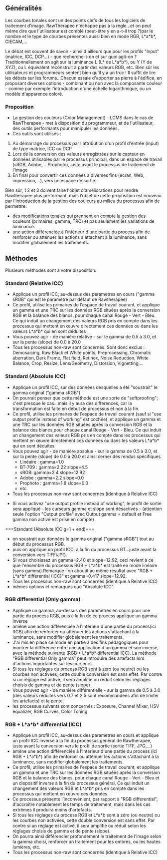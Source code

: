 ## Généralités

Les courbes tonales sont un des points clefs de tous les logiciels de
traitement d'image. RawTherapee n'échappe pas à la règle...et on peut
même dire que l'utilisateur est comblé (peut-être y en a-t-il trop ?)par
le nombre et le type de courbes présentes aussi bien en mode RGB,
L\*a\*b\*, CIECAM,...

Le débat est souvent de savoir - ainsi d'ailleurs que pour les profils
"Input" (matrice, ICC, DCP...) - que recherche-t-on et sur quoi agit-on
? Traditionnellement on agit sur la luminance L (L\* de L\*a\*b\*), ou Y
(Y de XYZ), ou L équivalent reconstruit à partir des valeurs RGB, etc.
Bien sûr les utilisateurs et programmeurs sentent bien qu'il y a un truc
! Il suffit de lire les débats sur les forums...Chacun essaie d'apporter
sa pierre à l'édifice, en proposant diverses options - combinant ou non
avec la composante couleur - comme par exemple l'introduction d'une
échelle logarithmique, ou un modèle d'apparence coloré.

### Proposition

- La gestion des couleurs (Color Management) - LCMS dans le cas de
  RawTherapee - met à disposition du programmeur, et de l'utilisateur,
  des outils performants pour manipuler les données.
- Ces outils sont utilisés :

1.  Au démarrage du processus par l'attribution d'un profil d'entrée
    (input) de type matrice, ICC ou DCP
2.  Lors de la conversion des valeurs enregistrées sur le capteur en
    données utilisables par le processus principal, dans un espace de
    travail (sRGB, Adobe, ...Prophoto), juste avant le processus de
    traitement de l'image
3.  En final pour convertir ces données à diverses fins (écran, Web,
    impression,...), vers un espace de sortie.

Bien sûr, 1 2 et 3 doivent faire l'objet d'améliorations pour rendre
Rawtherapee plus performant, mais l'objet de cette proposition est
nouveau par l'introduction de la gestion des couleurs au milieu du
processus afin de permettre:

- des modifications tonales qui prennent en compte la gestion des
  couleurs (primaires, gamma, TRC) et pas seulement les variations de
  luminance.
- une action différenciée à l'intérieur d'une partie du process afin de
  renforcer ou atténuer les actions s'attachant à la luminance, sans
  modifier globalement les traitements.

## Méthodes

Plusieurs méthodes sont à votre disposition:

### Standard (Relative ICC)

- Applique un profil ICC, au-dessus des paramètres en cours ("gamma
  sRGB" qui est le paramètre par défaut de Rawtherapee)
- Ce profil, utilise les primaires de l'espace de travail courant, et
  applique un gamma et une TRC sur les données RGB situées après la
  conversion RGB et la balance des blancs, pour chaque canal Rouge -
  Vert - Bleu. Ce qui induit un changement des valeurs RGB pris en
  compte dans les processus qui mettent en œuvre directement ces données
  ou dans les valeurs L\*a\*b\* qui en sont déduites
- Vous pouvez agir - de manière relative - sur le gamma de 0.5 à 3.0, et
  sur la pente (slope) de 0.0 à 20.0
- Tous les processus non-raw sont concernés. Sont donc exclus :
  Demosaicing, Raw Black et White points, Preprocessing, Chromatic
  aberration, Dark Frame, Flat field, Retinex, Noise Reduction, White
  Balance, Crop, Resize, Lens/Geometry, Distorsion, Vignetting,...

### Standard (Absolute ICC)

- Applique un profil ICC, sur des données desquelles a été "soustrait"
  le gamma original ("gamma sRGB")
- On pourrait penser que cette méthode est une sorte de "softproofing";
  c'est presque le cas...mais il y aura des différences, car la
  transformation est faite en début de processus et non à la fin.
- Ce profil, utilise les primaires de l'espace de travail courant (sauf
  si "use output profile instead of working" est cochée), et applique un
  gamma et une TRC sur les données RGB situées après la conversion RGB
  et la balance des blancs,pour chaque canal Rouge - Vert - Bleu. Ce qui
  induit un changement des valeurs RGB pris en compte dans les processus
  qui mettent en œuvre directement ces données ou dans les valeurs
  L\*a\*b\* qui en sont déduites
- Vous pouvez agir - de manière absolue - sur le gamma de 0.5 à 3.0, et
  sur la pente (slope) de 0.0 à 20.0 et ainsi cerner des rendus
  spécifiques
  - Linéaire : gamma=1.0
  - BT-709 : gamma=2.22 slope=4.5
  - sRGB: gamma=2.4 slope=12.92
  - Adobe : gamma=2.2 slope=0.0
  - Prophoto : gamma=1.8 slope=0.0
  - etc.
- Tous les processus non-raw sont concernés (identique à Relative ICC)

<!-- -->

- Si vous activez "use output profile instead of working", le profil de
  sortie sera appliqué - les curseurs gamma et slope sont désactivés -
  (attention seule l'option "Output profile" avec Output gamma = default
  et Free gamma non activé est prise en compte)

===Standard (Absolute ICC g=1 + end)===

- on soustrait aux données le gamma original ("gamma sRGB") tout au
  début du processus RGB.
- puis on applique un profil ICC, à la fin du processus RT...juste avant
  la conversion vers TIFF/JPG.
- Si vous choisissez un gamma=2.40 et slope=12.92, ceci revient à ce que
  l'ensemble du processus RGB + L\*a\*b\* est traité en mode linéaire
  (sans gamma).Remarque : on aboutit au même résultat avec "RGB +
  L\*a\*b\* differential (ICC)" et gamma=0.417 slope=12.92.
- Tous les processus non-raw sont concernés (identique à Relative ICC)
- mêmes options et remarques que "Absolute ICC".

### RGB differential (Only gamma)

- Applique un gamma, au-dessus des paramètres en cours pour une partie
  du process RGB, puis à la fin de ce process applique un gamma inverse
- amène une action différenciée à l'intérieur d'une partie du
  process(ici RGB) afin de renforcer ou atténuer les actions s'attachant
  à la luminance, sans modifier globalement les traitements.
- J'ai mis en place ce mode en partie à des fins pédagogiques pour
  montrer la différence entre une application d'un gamma et son inverse,
  avec la méthode suivante (RGB + L\*a\*b\* differential ICC). La
  méthode "RGB differential Only gamma" peut introduire des artefacts
  lors d'actions importantes sur les curseurs.
- Si tous les réglages du process RGB sont à zéro (ou neutre) ou les
  courbes non activées, cette double conversion est sans effet. Par
  contre si un réglage est activé, il sera amplifié ou réduit selon les
  réglages choisis de gamma et de pente (slope)
- Vous pouvez agir - de manière différentielle - sur la gamma de 0.5 à
  3.0 (des valeurs réduites vers 0.7 et 2.5 sont recommandées afin de
  limiter les artefacts) et la pente.
- les processus suivants sont concernés : Exposure, Channel Mixer, HSV
  equalizer, RGB Curves, Color Toning

### RGB + L\*a\*b\* differential (ICC)

- Applique un profil ICC, au-dessus des paramètres en cours et applique
  un profil ICC inverse à la fin du processus général de Rawtherapee,
  juste avant la conversion vers le profil de sortie (sortie TIFF,
  JPG,...)
- amène une action différenciée à l'intérieur d'une partie du process
  (ici RGB + L\*a\*b\*) afin de renforcer ou atténuer les actions
  s'attachant à la luminance, sans modifier globalement les traitements.
- Ce profil, utilise les primaires de l'espace de travail courant, et
  applique un gamma et une TRC sur les données RGB situées après la
  conversion RGB et la balance des blancs, pour chaque canal Rouge -
  Vert - Bleu et un dispositif inverse à la fin du processus général. Ce
  qui induit un changement des valeurs RGB et L\*a\*b\* pris en compte
  dans les processus qui mettent en œuvre ces données.
- Ce processus présente l’inconvénient, par rapport à "RGB
  differential", d'accroître notablement les temps de traitement, mais
  dans les cas extrêmes il produira moins d'artefacts.
- Si tous les réglages du process RGB et L\*a\*b sont à zéro (ou neutre)
  ou les courbes non activées, cette double conversion est sans effet.
  Par contre si un réglage est activé, il sera amplifié ou réduit selon
  les réglages choisis de gamma et de pente (slope).
- On pourra ainsi différencier profondément le traitement de l'image
  selon la gamma choisi, renforcer un traitement pour les ombres, ou les
  hautes lumières, etc.
- Tous les processus non-raw sont concernés (identique à Relative ICC)